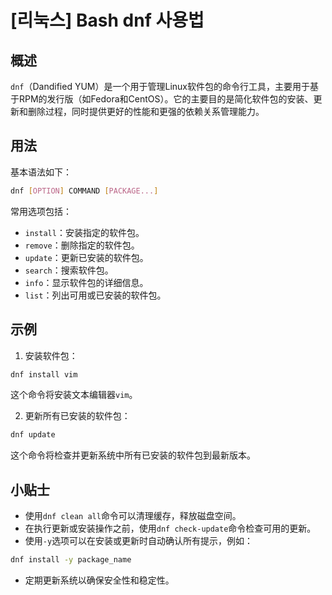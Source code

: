 # [리눅스] Bash dnf 사용법

## 概述
`dnf`（Dandified YUM）是一个用于管理Linux软件包的命令行工具，主要用于基于RPM的发行版（如Fedora和CentOS）。它的主要目的是简化软件包的安装、更新和删除过程，同时提供更好的性能和更强的依赖关系管理能力。

## 用法
基本语法如下：
```bash
dnf [OPTION] COMMAND [PACKAGE...]
```
常用选项包括：
- `install`：安装指定的软件包。
- `remove`：删除指定的软件包。
- `update`：更新已安装的软件包。
- `search`：搜索软件包。
- `info`：显示软件包的详细信息。
- `list`：列出可用或已安装的软件包。

## 示例
1. 安装软件包：
```bash
dnf install vim
```
这个命令将安装文本编辑器`vim`。

2. 更新所有已安装的软件包：
```bash
dnf update
```
这个命令将检查并更新系统中所有已安装的软件包到最新版本。

## 小贴士
- 使用`dnf clean all`命令可以清理缓存，释放磁盘空间。
- 在执行更新或安装操作之前，使用`dnf check-update`命令检查可用的更新。
- 使用`-y`选项可以在安装或更新时自动确认所有提示，例如：
```bash
dnf install -y package_name
```
- 定期更新系统以确保安全性和稳定性。